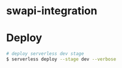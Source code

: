 # swapi-integration

# Deploy

```bash
# deploy serverless dev stage
$ serverless deploy --stage dev --verbose

```
